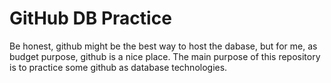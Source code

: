 # GitHub DB Practice

Be honest, github might be the best way to host the dabase, but for me, as budget purpose, github is a nice place.
The main purpose of this repository is to practice some github as database technologies.

